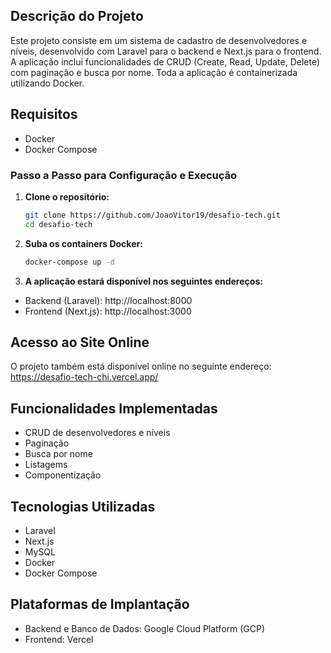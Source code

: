 ## Descrição do Projeto

Este projeto consiste em um sistema de cadastro de desenvolvedores e níveis, desenvolvido com Laravel para o backend e Next.js para o frontend. 
A aplicação inclui funcionalidades de CRUD (Create, Read, Update, Delete) com paginação e busca por nome. 
Toda a aplicação é containerizada utilizando Docker.

## Requisitos
- Docker
- Docker Compose

### Passo a Passo para Configuração e Execução

1. **Clone o repositório:**
    ```bash
    git clone https://github.com/JoaoVitor19/desafio-tech.git
    cd desafio-tech
    ```

2. **Suba os containers Docker:**
    ```bash
    docker-compose up -d
    ```

3. **A aplicação estará disponível nos seguintes endereços:**
- Backend (Laravel): http://localhost:8000
- Frontend (Next.js): http://localhost:3000

## Acesso ao Site Online
O projeto também está disponível online no seguinte endereço:
https://desafio-tech-chi.vercel.app/

## Funcionalidades Implementadas
- CRUD de desenvolvedores e níveis
- Paginação
- Busca por nome
- Listagems
- Componentização

## Tecnologias Utilizadas
- Laravel
- Next.js
- MySQL
- Docker
- Docker Compose

## Plataformas de Implantação
- Backend e Banco de Dados: Google Cloud Platform (GCP)
- Frontend: Vercel
